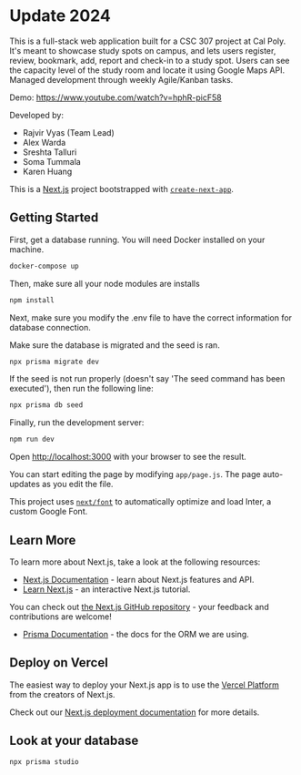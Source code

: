 # Update 2024
This is a full-stack web application built for a CSC 307 project at Cal Poly. It's meant to showcase study spots on campus, and lets users register, review, bookmark, add, report and check-in to a study spot. Users can see the capacity level of the study room and locate it using Google Maps API. Managed development through weekly Agile/Kanban tasks.

Demo: https://www.youtube.com/watch?v=hphR-picF58

Developed by:
- Rajvir Vyas (Team Lead)
- Alex Warda
- Sreshta Talluri
- Soma Tummala
- Karen Huang


This is a [Next.js](https://nextjs.org/) project bootstrapped with [`create-next-app`](https://github.com/vercel/next.js/tree/canary/packages/create-next-app).

## Getting Started

First, get a database running. You will need Docker installed on your machine. 

```bash
docker-compose up
```

Then, make sure all your node modules are installs

```bash
npm install
```

Next, make sure you modify the .env file to have the correct information for database connection. 

Make sure the database is migrated and the seed is ran.

```bash
npx prisma migrate dev
```

If the seed is not run properly (doesn't say 'The seed command has been executed'), then run the following line:

```bash
npx prisma db seed
```

Finally, run the development server:

```bash
npm run dev
```

Open [http://localhost:3000](http://localhost:3000) with your browser to see the result.

You can start editing the page by modifying `app/page.js`. The page auto-updates as you edit the file.

This project uses [`next/font`](https://nextjs.org/docs/basic-features/font-optimization) to automatically optimize and load Inter, a custom Google Font.

## Learn More

To learn more about Next.js, take a look at the following resources:

- [Next.js Documentation](https://nextjs.org/docs) - learn about Next.js features and API.
- [Learn Next.js](https://nextjs.org/learn) - an interactive Next.js tutorial.

You can check out [the Next.js GitHub repository](https://github.com/vercel/next.js/) - your feedback and contributions are welcome!

- [Prisma Documentation](https://www.prisma.io/docs/getting-started) - the docs for the ORM we are using. 

## Deploy on Vercel

The easiest way to deploy your Next.js app is to use the [Vercel Platform](https://vercel.com/new?utm_medium=default-template&filter=next.js&utm_source=create-next-app&utm_campaign=create-next-app-readme) from the creators of Next.js.

Check out our [Next.js deployment documentation](https://nextjs.org/docs/deployment) for more details.

## Look at your database

```bash
npx prisma studio
```


